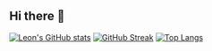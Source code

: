 ## Hi there 👋
[![Leon's GitHub stats](https://github-readme-stats.vercel.app/api?username=leontan2)](https://github.com/anuraghazra/github-readme-stats)
[![GitHub Streak](https://streak-stats.demolab.com?user=leontan2&theme=dark)](https://git.io/streak-stats)
[![Top Langs](https://github-readme-stats.vercel.app/api/top-langs/?username=leontan2&layout=compact)](https://github.com/yourusername/github-readme-stats)


<!--
**leontan2/leontan2** is a ✨ _special_ ✨ repository because its `README.md` (this file) appears on your GitHub profile.

Here are some ideas to get you started:

- 🔭 I’m currently working on ...
- 🌱 I’m currently learning ...
- 👯 I’m looking to collaborate on ...
- 🤔 I’m looking for help with ...
- 💬 Ask me about ...
- 📫 How to reach me: ...
- 😄 Pronouns: ...
- ⚡ Fun fact: ...
-->
